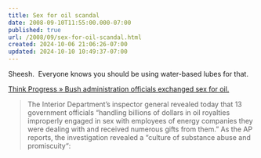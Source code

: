 ```yaml
---
title: Sex for oil scandal
date: 2008-09-10T11:55:00.000-07:00
published: true
url: /2008/09/sex-for-oil-scandal.html
created: 2024-10-06 21:06:26-07:00
updated: 2024-10-10 10:49:37-07:00
---
```


Sheesh.  Everyone knows you should be using water-based lubes for that.  
  
[Think Progress » Bush administration officials exchanged sex for oil.](http://thinkprogress.org/2008/09/10/interior-illicit/)  

> The Interior Department’s inspector general revealed today that 13 government officials “handling billions of dollars in oil royalties improperly engaged in sex with employees of energy companies they were dealing with and received numerous gifts from them.” As the AP reports, the investigation revealed a “culture of substance abuse and promiscuity“: